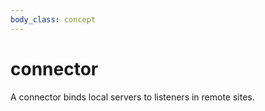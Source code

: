 ```yaml
---
body_class: concept
---
```


# connector

<section>

A connector binds local servers to listeners in remote
sites.

</section>
